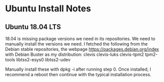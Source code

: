 # Ubuntu Install Notes
## Ubuntu 18.04 LTS 
18.04 is missing package versions we need in its repositories. We need to manually install the versions we need. 
I fetched the following from the Debian stable repositories, the webpage https://packages.debian.org/index with Debian Buster as my distribution:
clevis
clevis-luks
clevis-tpm2
tpm2-tools
libtss2-esys0
libtss2-udev

Manually install these with dpkg -i after running step 0. Once installed, I recommend a reboot then continue with the typical installation process. 
